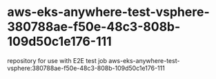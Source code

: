 # aws-eks-anywhere-test-vsphere-380788ae-f50e-48c3-808b-109d50c1e176-111
repository for use with E2E test job aws-eks-anywhere-test-vsphere:380788ae-f50e-48c3-808b-109d50c1e176-111
